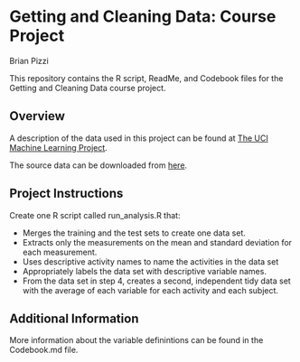 # Getting and Cleaning Data: Course Project
Brian Pizzi

This repository contains the R script, ReadMe, and Codebook files for the Getting and Cleaning Data course project.

## Overview

A description of the data used in this project can be found at <a href="http://archive.ics.uci.edu/ml/datasets/Human+Activity+Recognition+Using+Smartphones">The UCI Machine Learning Project</a>.

The source data can be downloaded from <a href="https://d396qusza40orc.cloudfront.net/getdata%2Fprojectfiles%2FUCI%20HAR%20Dataset.zip">here</a>.

## Project Instructions

Create one R script called run_analysis.R that:
*  Merges the training and the test sets to create one data set.
*  Extracts only the measurements on the mean and standard deviation for each measurement. 
*  Uses descriptive activity names to name the activities in the data set
*  Appropriately labels the data set with descriptive variable names. 
*  From the data set in step 4, creates a second, independent tidy data set with the average of each variable for each activity and each subject.


## Additional Information
More information about the variable definintions can be found in the Codebook.md file.
